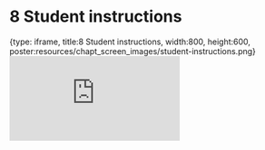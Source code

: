 # 8 Student instructions
 
{type: iframe, title:8 Student instructions, width:800, height:600, poster:resources/chapt_screen_images/student-instructions.png}
![](https://jhudatascience.org/AnVIL_Template/no_toc/student-instructions.html)
 

 
